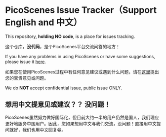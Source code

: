 # PicoScenes Issue Tracker（Support English and 中文）

This repository, **holding NO code**, is a place for issues tracking.

这个仓库，**没代码**，是个PicoScenes平台交流问答的地方！

If you have any problems in using PicoScenes or have some suggestions, please issue it [here](https://gitlab.com/wifisensing/picoscenes-issue-tracker/issues).

如果您在使用PicoScenes过程中有任何意见建议或遇到什么问题，请在[这里](https://gitlab.com/wifisensing/picoscenes-issue-tracker/issues)提出您的宝贵意见或问题。

We do **NOT** accept confidential issue, public issue ONLY.

## 想用中文提意见或建议？？ 没问题！

PicoScenes虽然努力做好国际化，但目前大约一半的用户仍然是国人，我们理应更好地服务中国用户。因此，您如果想用中文与我们交流，没问题！直接用中文提问就好，我们也用中文回复😁。
